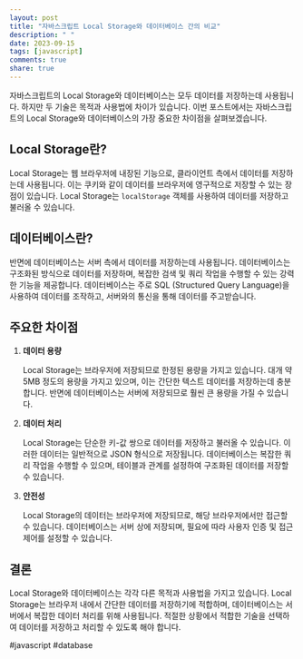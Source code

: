 ```yaml
---
layout: post
title: "자바스크립트 Local Storage와 데이터베이스 간의 비교"
description: " "
date: 2023-09-15
tags: [javascript]
comments: true
share: true
---
```


자바스크립트의 Local Storage와 데이터베이스는 모두 데이터를 저장하는데 사용됩니다. 하지만 두 기술은 목적과 사용법에 차이가 있습니다. 이번 포스트에서는 자바스크립트의 Local Storage와 데이터베이스의 가장 중요한 차이점을 살펴보겠습니다.

## Local Storage란?

Local Storage는 웹 브라우저에 내장된 기능으로, 클라이언트 측에서 데이터를 저장하는데 사용됩니다. 이는 쿠키와 같이 데이터를 브라우저에 영구적으로 저장할 수 있는 장점이 있습니다. Local Storage는 `localStorage` 객체를 사용하여 데이터를 저장하고 불러올 수 있습니다.

## 데이터베이스란?

반면에 데이터베이스는 서버 측에서 데이터를 저장하는데 사용됩니다. 데이터베이스는 구조화된 방식으로 데이터를 저장하며, 복잡한 검색 및 쿼리 작업을 수행할 수 있는 강력한 기능을 제공합니다. 데이터베이스는 주로 SQL (Structured Query Language)을 사용하여 데이터를 조작하고, 서버와의 통신을 통해 데이터를 주고받습니다.

## 주요한 차이점

1. **데이터 용량**

   Local Storage는 브라우저에 저장되므로 한정된 용량을 가지고 있습니다. 대개 약 5MB 정도의 용량을 가지고 있으며, 이는 간단한 텍스트 데이터를 저장하는데 충분합니다. 반면에 데이터베이스는 서버에 저장되므로 훨씬 큰 용량을 가질 수 있습니다.

2. **데이터 처리**

   Local Storage는 단순한 키-값 쌍으로 데이터를 저장하고 불러올 수 있습니다. 이러한 데이터는 일반적으로 JSON 형식으로 저장됩니다. 데이터베이스는 복잡한 쿼리 작업을 수행할 수 있으며, 테이블과 관계를 설정하여 구조화된 데이터를 저장할 수 있습니다.

3. **안전성**

   Local Storage의 데이터는 브라우저에 저장되므로, 해당 브라우저에서만 접근할 수 있습니다. 데이터베이스는 서버 상에 저장되며, 필요에 따라 사용자 인증 및 접근 제어를 설정할 수 있습니다.

## 결론

Local Storage와 데이터베이스는 각각 다른 목적과 사용법을 가지고 있습니다. Local Storage는 브라우저 내에서 간단한 데이터를 저장하기에 적합하며, 데이터베이스는 서버에서 복잡한 데이터 처리를 위해 사용됩니다. 적절한 상황에서 적합한 기술을 선택하여 데이터를 저장하고 처리할 수 있도록 해야 합니다.

#javascript #database